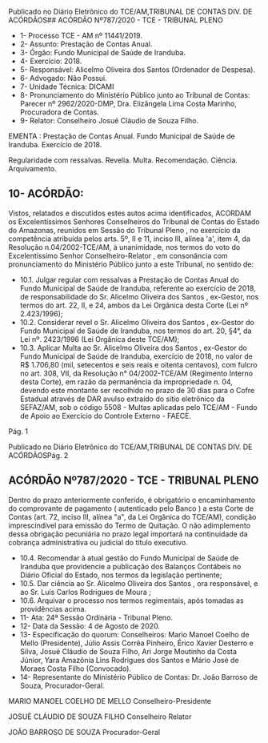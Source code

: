 Publicado  no  Diário  Eletrônico do TCE/AM,TRIBUNAL DE CONTAS DIV. DE ACÓRDÃOS## ACÓRDÃO Nº787/2020 - TCE - TRIBUNAL PLENO

- 1- Processo TCE - AM nº 11441/2019.
- 2- Assunto: Prestação de Contas Anual.
- 3- Órgão: Fundo Municipal de Saúde de Iranduba.
- 4- Exercício: 2018.
- 5- Responsável: Alicelmo Oliveira dos Santos (Ordenador de Despesa).
- 6- Advogado: Não Possui.
- 7- Unidade Técnica: DICAMI
- 8- Pronunciamento  do  Ministério  Público  junto  ao  Tribunal  de  Contas: Parecer  nº 2962/2020-DMP, Dra. Elizângela Lima Costa Marinho, Procuradora de Contas.
- 9- Relator: Conselheiro Josué Cláudio de Souza Filho.

EMENTA : Prestação de Contas Anual. Fundo Municipal de Saúde de Iranduba. Exercício de 2018.

Regularidade com ressalvas. Revelia. Multa. Recomendação. Ciência. Arquivamento.

## 10-  ACÓRDÃO:

Vistos, relatados e discutidos estes autos acima identificados, ACORDAM os Excelentíssimos Senhores Conselheiros do Tribunal de Contas do Estado do Amazonas, reunidos em Sessão do Tribunal Pleno , no exercício da competência atribuída pelos arts. 5º, II e 11, inciso III, alínea 'a', item 4, da Resolução n.04/2002-TCE/AM, à unanimidade, nos termos do voto do Excelentíssimo Senhor Conselheiro-Relator , em consonância com pronunciamento do Ministério Público junto a este Tribunal, no sentido de:

- 10.1.  Julgar  regular  com  ressalvas a  Prestação  de  Contas  Anual  do  Fundo Municipal  de  Saúde  de  Iranduba,  referente  ao  exercício  de  2018,  de responsabilidade do Sr.  Alicelmo  Oliveira  dos  Santos , ex-Gestor,  nos termos  do  art.  22,  II,  e  24,  ambos  da  Lei  Orgânica  desta  Corte  (Lei  nº 2.423/1996);
- 10.2.  Considerar  revel o Sr.  Alicelmo  Oliveira  dos  Santos , ex-Gestor  do Fundo Municipal de Saúde de Iranduba, nos termos do art. 20, §4°, da Lei nº. 2423/1996 (Lei Orgânica deste TCE/AM);
- 10.3.  Aplicar Multa ao Sr. Alicelmo Oliveira dos Santos , ex-Gestor do Fundo Municipal  de  Saúde  de  Iranduba,  exercício  de  2018, no  valor  de R$ 1.706,80 (mil,  setecentos e seis reais e oitenta centavos), com fulcro no art. 308, VII, da Resolução n° 04/2002-TCE/AM (Regimento Interno desta Corte), em razão da permanência da impropriedade n. 04, devendo este montante ser  recolhido no  prazo  de  30  dias para  o  Cofre  Estadual através de DAR avulso extraído do sítio eletrônico da SEFAZ/AM, sob o código  5508  -  Multas  aplicadas  pelo  TCE/AM  -  Fundo  de  Apoio  ao Exercício do Controle Externo - FAECE.

Pág. 1

Publicado  no  Diário  Eletrônico do TCE/AM,TRIBUNAL DE CONTAS DIV. DE ACÓRDÃOSPág. 2

## ACÓRDÃO Nº787/2020 - TCE - TRIBUNAL PLENO

Dentro do prazo anteriormente conferido, é obrigatório o encaminhamento do comprovante de pagamento ( autenticado pelo Banco ) a esta Corte de Contas  (art.  72,  inciso  III,  alínea  "a",  da  Lei  Orgânica  do  TCE/AM), condição  imprescindível  para  emissão  do  Termo  de  Quitação.  O  não adimplemento  dessa  obrigação  pecuniária  no  prazo  legal  importará  na continuidade da cobrança administrativa ou judicial do título executivo.

- 10.4.  Recomendar à  atual  gestão  do Fundo  Municipal  de  Saúde  de  Iranduba que providencie a publicação dos Balanços Contábeis no Diário Oficial do Estado, nos termos da legislação pertinente;
- 10.5.  Dar ciência ao Sr. Alicelmo Oliveira dos Santos , ora responsável, e ao Sr. Luís Carlos Rodrigues de Moura ;
- 10.6.  Arquivar o processo nos termos regimentais, após tomadas as providências acima.
- 11-  Ata: 24ª Sessão Ordinária - Tribunal Pleno.
- 12-  Data da Sessão: 4 de Agosto de 2020.
- 13-  Especificação do quorum: Conselheiros: Mario Manoel Coelho de Mello (Presidente), Júlio Assis Corrêa Pinheiro, Érico Xavier Desterro e Silva, Josué Cláudio de Souza Filho, Ari Jorge Moutinho da Costa Júnior, Yara Amazônia Lins Rodrigues dos Santos e Mário José de Moraes Costa Filho (Convocado).
- 14-  Representante  do  Ministério  Público  de  Contas: Dr. João  Barroso  de  Souza, Procurador-Geral.

MARIO MANOEL COELHO DE MELLO Conselheiro-Presidente

JOSUÉ CLÁUDIO DE SOUZA FILHO Conselheiro Relator

JOÃO BARROSO DE SOUZA Procurador-Geral